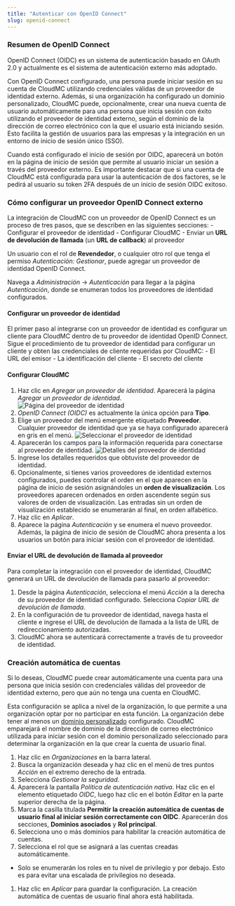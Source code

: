 ```yaml
---
title: "Autenticar con OpenID Connect"
slug: openid-connect
---
```



### Resumen de OpenID Connect

OpenID Connect (OIDC) es un sistema de autenticación basado en OAuth 2.0 y actualmente es el sistema de autenticación externo más adoptado.

Con OpenID Connect configurado, una persona puede iniciar sesión en su cuenta de CloudMC utilizando credenciales válidas de un proveedor de identidad externo. Además, si una organización ha configurado un dominio personalizado, CloudMC puede, opcionalmente, crear una nueva cuenta de usuario automáticamente para una persona que inicia sesión con éxito utilizando el proveedor de identidad externo, según el dominio de la dirección de correo electrónico con la que el usuario está iniciando sesión. Esto facilita la gestión de usuarios para las empresas y la integración en un entorno de inicio de sesión único (SSO).

Cuando está configurado el inicio de sesión por OIDC, aparecerá un botón en la página de inicio de sesión que permite al usuario iniciar un sesión a través del proveedor externo. Es importante destacar que si una cuenta de CloudMC está configurada para usar la autenticación de dos factores, se le pedirá al usuario su token 2FA después de un inicio de sesión OIDC exitoso.

### Cómo configurar un proveedor OpenID Connect externo

La integración de CloudMC con un proveedor de OpenID Connect es un proceso de tres pasos, que se describen en las siguientes secciones:
    - Configurar el proveedor de identidad
    - Configurar CloudMC
    - Enviar un **URL de devolución de llamada** (un **URL de callback**) al proveedor

Un usuario con el rol de **Revendedor**, o cualquier otro rol que tenga el permiso *Autenticación: Gestionar*, puede agregar un proveedor de identidad OpenID Connect.

Navega a *Administración* -> *Autenticación* para llegar a la página *Autenticación*, donde se enumeran todos los proveedores de identidad configurados.

#### Configurar un proveedor de identidad

El primer paso al integrarse con un proveedor de identidad es configurar un cliente para CloudMC dentro de tu proveedor de identidad OpenID Connect. Sigue el procedimiento de tu proveedor de identidad para configurar un cliente y obten las credenciales de cliente requeridas por CloudMC:
    - El URL del emisor
    - La identificación del cliente
    - El secreto del cliente

#### Configurar CloudMC

1. Haz clic en *Agregar un proveedor de identidad*. Aparecerá la página *Agregar un proveedor de identidad*.
![Página del proveedor de identidad](/assets/oidc-add-1-en.png)
1. *OpenID Connect (OIDC)* es actualmente la única opción para **Tipo**.
1. Elige un proveedor del menú emergente etiquetado **Proveedor**. Cualquier proveedor de identidad que ya se haya configurado aparecerá en gris en el menú.
![Seleccionar el proveedor de identidad](/assets/oidc-add-2-en.png)
1. Aparecerán los campos para la información requerida para conectarse al proveedor de identidad.
![Detalles del proveedor de identidad](/assets/oidc-add-3-en.png)
1. Ingrese los detalles requeridos que obtuviste del proveedor de identidad.
1. Opcionalmente, si tienes varios proveedores de identidad externos configurados, puedes controlar el orden en el que aparecen en la página de inicio de sesión asignándoles un **orden de visualización**. Los proveedores aparecen ordenados en orden ascendente según sus valores de orden de visualización. Las entradas sin un orden de visualización establecido se enumerarán al final, en orden alfabético.
1. Haz clic en *Aplicar*.
1. Aparece la página *Autenticación* y se enumera el nuevo proveedor. Además, la página de inicio de sesión de CloudMC ahora presenta a los usuarios un botón para iniciar sesión con el proveedor de identidad.

#### Enviar el URL de devolución de llamada al proveedor

Para completar la integración con el proveedor de identidad, CloudMC generará un URL de devolución de llamada para pasarlo al proveedor:

1. Desde la página *Autenticación*, selecciona el menú *Acción* a la derecha de su proveedor de identidad configurado. Selecciona *Copiar URL de devolución de llamada*.
1. En la configuración de tu proveedor de identidad, navega hasta el cliente e ingrese el URL de devolución de llamada a la lista de URL de redireccionamiento autorizadas.
1. CloudMC ahora se autenticará correctamente a través de tu proveedor de identidad.

### Creación automática de cuentas

Si lo deseas, CloudMC puede crear automáticamente una cuenta para una persona que inicia sesión con credenciales válidas del proveedor de identidad externo, pero que aún no tenga una cuenta en CloudMC.

Esta configuración se aplica a nivel de la organización, lo que permite a una organización optar por no participar en esta función. La organización debe tener al menos un [dominio personalizado](https://cloudops.github.io/cloudmc-docs/#/reseller/custom-domains) configurado. CloudMC emparejará el nombre de dominio de la dirección de correo electrónico utilizada para iniciar sesión con el dominio personalizado seleccionado para determinar la organización en la que crear la cuenta de usuario final.

1. Haz clic en *Organizaciones* en la barra lateral.
1. Busca la organización deseada y haz clic en el menú de tres puntos *Acción* en el extremo derecho de la entrada.
1. Selecciona *Gestionar la seguridad*.
1. Aparecerá la pantalla *Política de autenticación nativa*. Haz clic en el elemento etiquetado *OIDC*, luego haz clic en el botón *Editar* en la parte superior derecha de la página.
1. Marca la casilla titulada **Permitir la creación automática de cuentas de usuario final al iniciar sesión correctamente con OIDC**. Aparecerán dos secciones, **Dominios asociados** y **Rol principal**.
1. Selecciona uno o más dominios para habilitar la creación automática de cuentas.
1. Selecciona el rol que se asignará a las cuentas creadas automáticamente.
- Solo se enumerarán los roles en tu nivel de privilegio y por debajo. Esto es para evitar una escalada de privilegios no deseada.
1. Haz clic en *Aplicar* para guardar la configuración. La creación automática de cuentas de usuario final ahora está habilitada.
